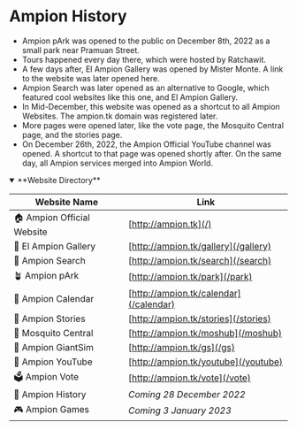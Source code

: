 # Ampion History

- Ampion pArk was opened to the public on December 8th, 2022 as a small park near Pramuan Street.
- Tours happened every day there, which were hosted by Ratchawit.
- A few days after, El Ampion Gallery was opened by Mister Monte. A link to the website was later opened here.
- Ampion Search was later opened as an alternative to Google, which featured cool websites like this one, and El Ampion Gallery. 
- In Mid-December, this website was opened as a shortcut to all Ampion Websites. The ampion.tk domain was registered later.
- More pages were opened later, like the vote page, the Mosquito Central page, and the stories page.
- On December 26th, 2022, the Ampion Official YouTube channel was opened. A shortcut to that page was opened shortly after. On the same day, all Ampion services merged into Ampion World.

<details open>
<summary>**Website Directory**</summary>

| Website Name               | Link                                  	|
|----------------------------|----------------------------------------- |
| 🏠 Ampion Official Website | [http://ampion.tk](/)         	        |
| 🌆 El Ampion Gallery       | [http://ampion.tk/gallery](/gallery)  	|
| 🔎 Ampion Search           | [http://ampion.tk/search](/search)       |
| 🪴 Ampion pArk             | [http://ampion.tk/park](/park)           |
| 📆 Ampion Calendar         | [http://ampion.tk/calendar](/calendar)   |
| 📖 Ampion Stories          | [http://ampion.tk/stories](/stories)     |
| 🦟 Mosquito Central        | [http://ampion.tk/moshub](/moshub)       |
| 🧌 Ampion GiantSim         | [http://ampion.tk/gs](/gs)               |
| 🎥 Ampion YouTube          | [http://ampion.tk/youtube](/youtube)     |
| 🗳️ Ampion Vote             | [http://ampion.tk/vote](/vote)           |
| 📕 Ampion History          | *Coming 28 December 2022*                |
| 🎮 Ampion Games            | *Coming 3 January 2023*                  |

</details>